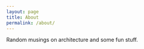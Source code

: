 ```yaml
---
layout: page
title: About
permalink: /about/
---
```


Random musings on architecture and some fun stuff.